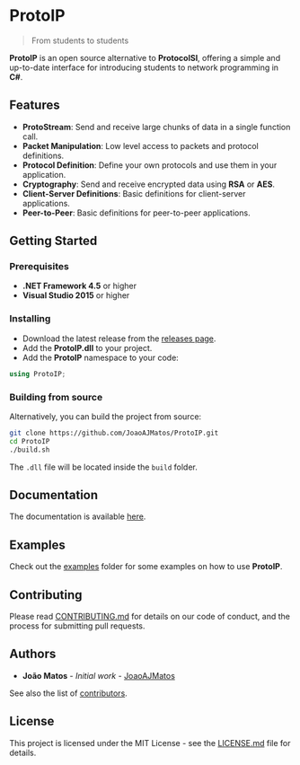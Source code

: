 # ProtoIP

> From students to students

**ProtoIP** is an open source alternative to **ProtocolSI**, offering a simple and up-to-date interface for introducing students to network programming in **C#**.

## Features

- **ProtoStream**: Send and receive large chunks of data in a single function call.
- **Packet Manipulation**: Low level access to packets and protocol definitions.
- **Protocol Definition**: Define your own protocols and use them in your application.
- **Cryptography**: Send and receive encrypted data using **RSA** or **AES**.
- **Client-Server Definitions**: Basic definitions for client-server applications.
- **Peer-to-Peer**: Basic definitions for peer-to-peer applications.

## Getting Started

### Prerequisites

- **.NET Framework 4.5** or higher
- **Visual Studio 2015** or higher

### Installing

- Download the latest release from the [releases page]().
- Add the **ProtoIP.dll** to your project.
- Add the **ProtoIP** namespace to your code:

```csharp
using ProtoIP;
```

### Building from source

Alternatively, you can build the project from source:

```bash
git clone https://github.com/JoaoAJMatos/ProtoIP.git
cd ProtoIP
./build.sh
```

The `.dll` file will be located inside the `build` folder.

## Documentation

The documentation is available [here](https://protoip.readthedocs.io/en/latest/).

## Examples

Check out the [examples](/examples/) folder for some examples on how to use **ProtoIP**.

## Contributing

Please read [CONTRIBUTING.md](/CONTRIBUTING.md) for details on our code of conduct, and the process for submitting pull requests.

## Authors

- **João Matos** - *Initial work* - [JoaoAJMatos](https://github.com/JoaoAJMatos)

See also the list of [contributors]().

## License

This project is licensed under the MIT License - see the [LICENSE.md](/LICENSE.md) file for details.